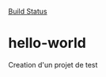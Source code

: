 [Build Status](https://travis-ci.org/fralin/hello-world.svg?branch=master)

# hello-world
Creation d'un projet de test
